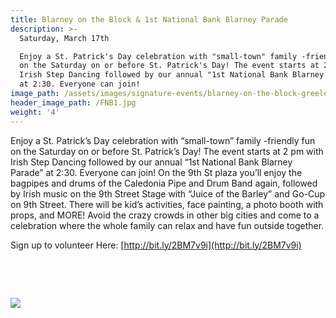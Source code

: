 ```yaml
---
title: Blarney on the Block & 1st National Bank Blarney Parade
description: >-
  Saturday, March 17th

  Enjoy a St. Patrick's Day celebration with "small-town" family -friendly fun
  on the Saturday on or before St. Patrick's Day! The event starts at 2 pm with
  Irish Step Dancing followed by our annual "1st National Bank Blarney Parade"
  at 2:30. Everyone can join!
image_path: /assets/images/signature-events/blarney-on-the-block-greeley.png
header_image_path: /FNB1.jpg
weight: '4'
---
```


Enjoy a St. Patrick’s Day celebration with “small-town” family -friendly fun on the Saturday on or before St. Patrick’s Day! The event starts at 2 pm with Irish Step Dancing followed by our annual “1st National Bank Blarney Parade” at 2:30. Everyone can join! On the 9th St plaza you’ll enjoy the bagpipes and drums of the Caledonia Pipe and Drum Band again, followed by Irish music on the 9th Street Stage with “Juice of the Barley” and Go-Cup on 9th Street. There will be kid’s activities, face painting, a photo booth with props, and MORE! Avoid the crazy crowds in other big cities and come to a celebration where the whole family can relax and have fun outside together.

Sign up to volunteer Here: [http://bit.ly/2BM7v9i](http://bit.ly/2BM7v9i)

 

 

![](/assets/versions/fnb1---x----274-64x---.jpg)